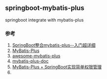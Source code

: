 ## springboot-mybatis-plus

springboot integrate with mybatis-plus


### 参考
1. [SpringBoot整合mybatis-plus--入门超详细](https://www.jianshu.com/p/28d6d9a56b62)
2. [MyBatis-Plus](https://baomidou.com/)
3. [awesome-mybatis-plus](https://github.com/baomidou/awesome-mybatis-plus)
4. [mybatis-plus-doc](https://github.com/baomidou/mybatis-plus-doc)
5. [MyBatis-Plus + SpringBoot实现简单权限管理](https://www.imooc.com/learn/1294)
6. 